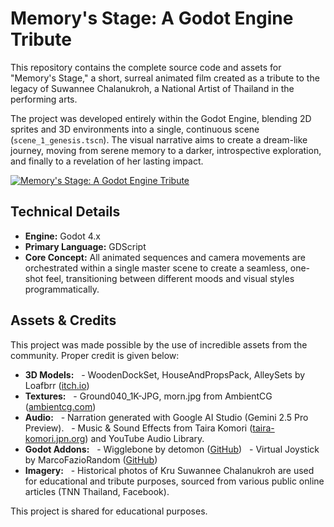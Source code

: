 # Memory's Stage: A Godot Engine Tribute

This repository contains the complete source code and assets for "Memory's Stage," a short, surreal animated film created as a tribute to the legacy of Suwannee Chalanukroh, a National Artist of Thailand in the performing arts.

The project was developed entirely within the Godot Engine, blending 2D sprites and 3D environments into a single, continuous scene (`scene_1_genesis.tscn`). The visual narrative aims to create a dream-like journey, moving from serene memory to a darker, introspective exploration, and finally to a revelation of her lasting impact.

[![Memory's Stage: A Godot Engine Tribute](https://img.youtube.com/vi/5_Y0QBYpqnE&t/0.jpg)](https://www.youtube.com/watch?v=5_Y0QBYpqnE&t)

## Technical Details
- **Engine:** Godot 4.x
- **Primary Language:** GDScript
- **Core Concept:** All animated sequences and camera movements are orchestrated within a single master scene to create a seamless, one-shot feel, transitioning between different moods and visual styles programmatically.

## Assets & Credits
This project was made possible by the use of incredible assets from the community. Proper credit is given below:

- **3D Models:**
  - WoodenDockSet, HouseAndPropsPack, AlleySets by Loafbrr ([itch.io](https://loafbrr.itch.io/))
- **Textures:**
  - Ground040_1K-JPG, morn.jpg from AmbientCG ([ambientcg.com](https://ambientcg.com/))
- **Audio:**
  - Narration generated with Google AI Studio (Gemini 2.5 Pro Preview).
  - Music & Sound Effects from Taira Komori ([taira-komori.jpn.org](https://taira-komori.jpn.org/)) and YouTube Audio Library.
- **Godot Addons:**
  - Wigglebone by detomon ([GitHub](https://github.com/detomon/wigglebone))
  - Virtual Joystick by MarcoFazioRandom ([GitHub](https://github.com/MarcoFazioRandom/Virtual-Joystick-Godot))
- **Imagery:**
  - Historical photos of Kru Suwannee Chalanukroh are used for educational and tribute purposes, sourced from various public online articles (TNN Thailand, Facebook).

This project is shared for educational purposes.
